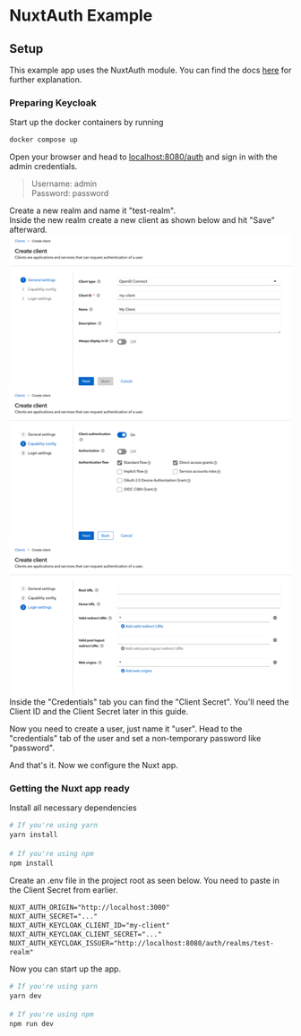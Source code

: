 # NuxtAuth Example

## Setup
This example app uses the NuxtAuth module. You can find the docs [here](https://auth.sidebase.io/) for further explanation.
### Preparing Keycloak
Start up the docker containers by running
```bash
docker compose up
```
Open your browser and head to [localhost:8080/auth](http://localhost:8080/auth) and sign in with the admin credentials.
> Username: admin \
> Password: password

Create a new realm and name it "test-realm". \
Inside the new realm create a new client as shown below and hit "Save" afterward.
![](docs/create-client-1.png "General Settings")
![](docs/create-client-2.png "Capability config")
![](docs/create-client-3.png "Login settings")
Inside the "Credentials" tab you can find the "Client Secret". You'll need the Client ID and the Client Secret later in this guide.

Now you need to create a user, just name it "user". Head to the "credentials" tab of the user and set a non-temporary password like "password".

And that's it. Now we configure the Nuxt app.
### Getting the Nuxt app ready
Install all necessary dependencies
```bash
# If you're using yarn
yarn install

# If you're using npm
npm install
```
Create an .env file in the project root as seen below. You need to paste in the Client Secret from earlier.
```.dotenv
NUXT_AUTH_ORIGIN="http://localhost:3000"
NUXT_AUTH_SECRET="..."
NUXT_AUTH_KEYCLOAK_CLIENT_ID="my-client"
NUXT_AUTH_KEYCLOAK_CLIENT_SECRET="..."
NUXT_AUTH_KEYCLOAK_ISSUER="http://localhost:8080/auth/realms/test-realm"
```
Now you can start up the app.
```bash
# If you're using yarn
yarn dev

# If you're using npm
npm run dev
```

